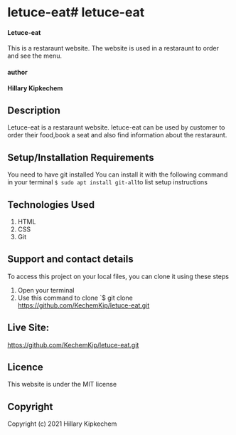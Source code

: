 # letuce-eat# letuce-eat
#### Letuce-eat
This is a restaraunt website. The website is used in a restaraunt to order and see the menu.
#### author
**Hillary Kipkechem**
## Description
Letuce-eat is a restaraunt website. letuce-eat can be used by customer to order their food,book a seat and also find information about the restaraunt.
## Setup/Installation Requirements
You need to have git installed
You can install it with the following command in your terminal
`$ sudo apt install git-all`to list setup instructions
## Technologies Used
1. HTML
2. CSS
3. Git
## Support and contact details
To access this project on your local files, you can clone it using these steps
1. Open your terminal
2. Use this command to clone `$ git clone
https://github.com/KechemKip/letuce-eat.git
## Live Site:
https://github.com/KechemKip/letuce-eat.git
## Licence
This website is under the MIT license
## Copyright
Copyright (c) 2021 Hillary Kipkechem
  
